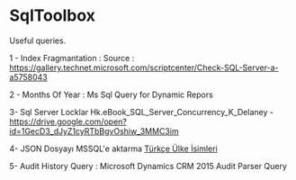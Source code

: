# SqlToolbox
Useful queries.

1 - Index Fragmantation : Source : https://gallery.technet.microsoft.com/scriptcenter/Check-SQL-Server-a-a5758043 

2 - Months Of Year : Ms Sql Query for Dynamic Repors

3-  Sql Server Locklar Hk.eBook_SQL_Server_Concurrency_K_Delaney -  https://drive.google.com/open?id=1GecD3_dJyZ1cyRTbBgvOshiw_3MMC3im

4- JSON Dosyayı MSSQL'e aktarma [Türkçe Ülke İsimleri](SqlToolbox/README.md)

5- Audit History Query : Microsoft Dynamics CRM 2015 Audit Parser Query
